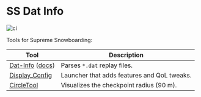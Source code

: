 # SS Dat Info

![ci](https://github.com/domsleee/SS-Dat-Info/actions/workflows/ci.yaml/badge.svg)

Tools for Supreme Snowboarding:

| Tool                                              | Description                                 |
| ------------------------------------------------- | ------------------------------------------- |
| [Dat-Info][dat-info-link] ([docs][dat-info-docs]) | Parses `*.dat` replay files.                |
| [Display_Config][display-config-docs]             | Launcher that adds features and QoL tweaks. |
| [CircleTool][circle-tool]                         | Visualizes the checkpoint radius (90 m).    |

[dat-info-link]: https://domsleee.github.io/SS-Dat-Info/
[dat-info-docs]: https://github.com/domsleee/SS-Dat-Info/wiki/Dat%E2%80%90Info
[display-config-release]: https://github.com/domsleee/SS-Dat-Info/releases/latest
[display-config-docs]: https://github.com/domsleee/SS-Dat-Info/wiki/Display_Config
[circle-tool]: https://domsleee.github.io/SS-Dat-Info/circleTool/
